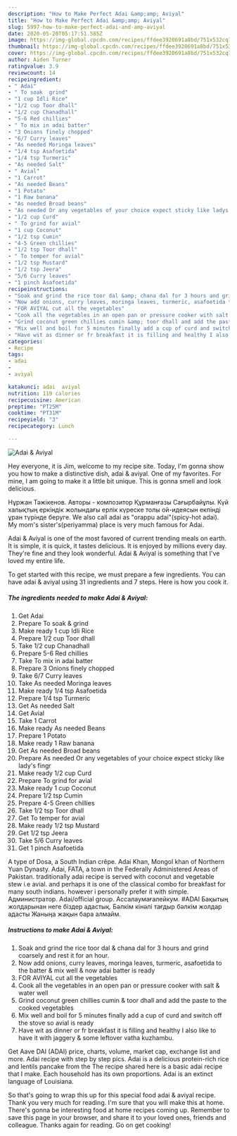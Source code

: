 ```yaml
---
description: "How to Make Perfect Adai &amp;amp; Aviyal"
title: "How to Make Perfect Adai &amp;amp; Aviyal"
slug: 5997-how-to-make-perfect-adai-and-amp-aviyal
date: 2020-05-20T05:17:51.585Z
image: https://img-global.cpcdn.com/recipes/ffdee3920691a8bd/751x532cq70/adai-aviyal-recipe-main-photo.jpg
thumbnail: https://img-global.cpcdn.com/recipes/ffdee3920691a8bd/751x532cq70/adai-aviyal-recipe-main-photo.jpg
cover: https://img-global.cpcdn.com/recipes/ffdee3920691a8bd/751x532cq70/adai-aviyal-recipe-main-photo.jpg
author: Aiden Turner
ratingvalue: 3.9
reviewcount: 14
recipeingredient:
- " Adai"
- " To soak  grind"
- "1 cup Idli Rice"
- "1/2 cup Toor dhall"
- "1/2 cup Chanadhall"
- "5-6 Red chillies"
- " To mix in adai batter"
- "3 Onions finely chopped"
- "6/7 Curry leaves"
- "As needed Moringa leaves"
- "1/4 tsp Asafoetida"
- "1/4 tsp Turmeric"
- "As needed Salt"
- " Avial"
- "1 Carrot"
- "As needed Beans"
- "1 Potato"
- "1 Raw banana"
- "As needed Broad beans"
- "As needed Or any vegetables of your choice expect sticky like ladys fingr"
- "1/2 cup Curd"
- " To grind for avial"
- "1 cup Coconut"
- "1/2 tsp Cumin"
- "4-5 Green chillies"
- "1/2 tsp Toor dhall"
- " To temper for avial"
- "1/2 tsp Mustard"
- "1/2 tsp Jeera"
- "5/6 Curry leaves"
- "1 pinch Asafoetida"
recipeinstructions:
- "Soak and grind the rice toor dal &amp; chana dal for 3 hours and grind coarsely and rest it for an hour."
- "Now add onions, curry leaves, moringa leaves, turmeric, asafoetida to the batter &amp; mix well &amp; now adai batter is ready"
- "FOR AVIYAL cut all the vegetables"
- "Cook all the vegetables in an open pan or pressure cooker with salt &amp; water well"
- "Grind coconut green chillies cumin &amp; toor dhall and add the paste to the cooked vegetables"
- "Mix well and boil for 5 minutes finally add a cup of curd and switch off the stove so avial is ready"
- "Have wit as dinner or fr breakfast it is filling and healthy I also like to have it with jaggery &amp; some leftover vatha kuzhambu."
categories:
- Recipe
tags:
- adai
- 
- aviyal

katakunci: adai  aviyal 
nutrition: 119 calories
recipecuisine: American
preptime: "PT25M"
cooktime: "PT31M"
recipeyield: "3"
recipecategory: Lunch

---
```



![Adai &amp; Aviyal](https://img-global.cpcdn.com/recipes/ffdee3920691a8bd/751x532cq70/adai-aviyal-recipe-main-photo.jpg)

Hey everyone, it is Jim, welcome to my recipe site. Today, I'm gonna show you how to make a distinctive dish, adai &amp; aviyal. One of my favorites. For mine, I am going to make it a little bit unique. This is gonna smell and look delicious.

Нұржан Тәжікенов. Авторы - композитор Құрманғазы Сағырбайұлы. Күй халықтың еркіндік жолындағы ерлік күреске толы ой-идеясын екпінді ұран түрінде беруге. We also call adai as &#34;orappu adai&#34;(spicy-hot adai). My mom&#39;s sister&#39;s(periyamma) place is very much famous for Adai.

Adai &amp; Aviyal is one of the most favored of current trending meals on earth. It is simple, it is quick, it tastes delicious. It is enjoyed by millions every day. They're fine and they look wonderful. Adai &amp; Aviyal is something that I've loved my entire life.


To get started with this recipe, we must prepare a few ingredients. You can have adai &amp; aviyal using 31 ingredients and 7 steps. Here is how you cook it.

<!--inarticleads1-->

##### The ingredients needed to make Adai &amp; Aviyal:

1. Get  Adai
1. Prepare  To soak &amp; grind
1. Make ready 1 cup Idli Rice
1. Prepare 1/2 cup Toor dhall
1. Take 1/2 cup Chanadhall
1. Prepare 5-6 Red chillies
1. Take  To mix in adai batter
1. Prepare 3 Onions finely chopped
1. Take 6/7 Curry leaves
1. Take As needed Moringa leaves
1. Make ready 1/4 tsp Asafoetida
1. Prepare 1/4 tsp Turmeric
1. Get As needed Salt
1. Get  Avial
1. Take 1 Carrot
1. Make ready As needed Beans
1. Prepare 1 Potato
1. Make ready 1 Raw banana
1. Get As needed Broad beans
1. Prepare As needed Or any vegetables of your choice expect sticky like lady&#39;s fingr
1. Make ready 1/2 cup Curd
1. Prepare  To grind for avial
1. Make ready 1 cup Coconut
1. Prepare 1/2 tsp Cumin
1. Prepare 4-5 Green chillies
1. Take 1/2 tsp Toor dhall
1. Get  To temper for avial
1. Make ready 1/2 tsp Mustard
1. Get 1/2 tsp Jeera
1. Take 5/6 Curry leaves
1. Get 1 pinch Asafoetida


A type of Dosa, a South Indian crêpe. Adai Khan, Mongol khan of Northern Yuan Dynasty. Adai, FATA, a town in the Federally Administered Areas of Pakistan. traditionally adai recipe is served with coconut and vegetable stew i.e avial. and perhaps it is one of the classical combo for breakfast for many south indians. however i personally prefer it with simple. Администратор. Adai/official group. Ассалаумағалейкум. #ADAI Бақытың жолдарынан неге біздер адастық. Бəлкім кінəлі тағдыр бəлкім жолдар адасты Жаныңа жақын бара алмайм. 

<!--inarticleads2-->

##### Instructions to make Adai &amp; Aviyal:

1. Soak and grind the rice toor dal &amp; chana dal for 3 hours and grind coarsely and rest it for an hour.
1. Now add onions, curry leaves, moringa leaves, turmeric, asafoetida to the batter &amp; mix well &amp; now adai batter is ready
1. FOR AVIYAL cut all the vegetables
1. Cook all the vegetables in an open pan or pressure cooker with salt &amp; water well
1. Grind coconut green chillies cumin &amp; toor dhall and add the paste to the cooked vegetables
1. Mix well and boil for 5 minutes finally add a cup of curd and switch off the stove so avial is ready
1. Have wit as dinner or fr breakfast it is filling and healthy I also like to have it with jaggery &amp; some leftover vatha kuzhambu.


Get Aave DAI (ADAI) price, charts, volume, market cap, exchange list and more. Adai recipe with step by step pics. Adai is a delicious protein-rich rice and lentils pancake from the The recipe shared here is a basic adai recipe that I make. Each household has its own proportions. Adai is an extinct language of Louisiana. 

So that's going to wrap this up for this special food adai &amp; aviyal recipe. Thank you very much for reading. I'm sure that you will make this at home. There's gonna be interesting food at home recipes coming up. Remember to save this page in your browser, and share it to your loved ones, friends and colleague. Thanks again for reading. Go on get cooking!
